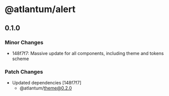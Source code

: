 # @atlantum/alert

## 0.1.0
### Minor Changes

- 148f7f7: Massive update for all components, including theme and tokens scheme

### Patch Changes

- Updated dependencies [148f7f7]
  - @atlantum/theme@0.2.0
